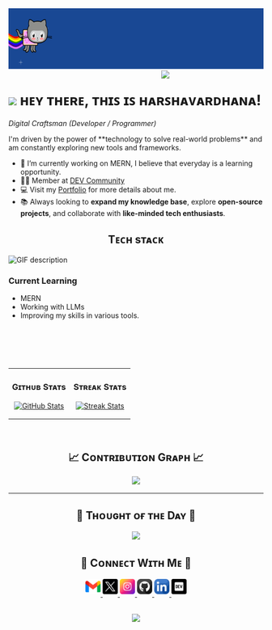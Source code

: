 <div align="center">
    <img src="https://raw.githubusercontent.com/ashu-guo/ashu-guo/master/assets/fly.webp" height="120px" />
</div>

<!--Night Owl image-->
<div>
  <img align="right" width="40%" src="https://owlbertsio-resized.s3.amazonaws.com/Popper.psd.full.png">
</div>

<!--Header Name-->
# <img src="https://emojis.slackmojis.com/emojis/images/1531849430/4246/blob-sunglasses.gif?1531849430" width="30"/> ʜᴇʏ ᴛʜᴇʀᴇ, ᴛʜɪꜱ ɪꜱ ʜᴀʀꜱʜᴀᴠᴀʀᴅʜᴀɴᴀ! 
*Digital Craftsman (Developer / Programmer)*
<br /> 

<!--Start Intro-->               
<p align="left">I'm driven by the power of **technology to solve real-world problems** and am constantly exploring new tools and frameworks.</p>

- 🌱 I’m currently working on MERN, I believe that everyday is a learning opportunity.
- 💁‍♂️ Member at [DEV Community](https://dev.to)
- 💻 Visit my [Portfolio](https://vbharshavardhana.vercel.app) for more details about me.
- 📚 Always looking to **expand my knowledge base**, explore **open-source projects**, and collaborate with **like-minded tech enthusiasts**.
<!--End Intro-->




<!--Languages and Tools Section-->       
<h2 align="center">Tᴇᴄʜ sᴛᴀᴄᴋ</h2> 
<picture>
  <source media="(prefers-color-scheme: dark)" srcset="./Skills_Animation_Dark.gif">
  <source media="(prefers-color-scheme: light)" srcset="./Skills_Animation_White.gif">
  <img align="left" alt="GIF description" src="./Skills_Animation_White.gif">
</picture>
<br />

<h3 align="left">Current Learning</h3>
<ul align="left">
  <li>MERN</li>
  <li>Working with LLMs</li>
  <li>Improving my skills in various tools.</li>
</ul>
<br />
<br />
<br />
<br />



<table width="100%">
  <tr>
    <td width="50%">
      <h3 align="center"><strong>Gɪᴛʜᴜʙ Sᴛᴀᴛs</strong></h3>
      <p align="center">
        <a href="https://github.com/vbharshavardhana">
          <img align="center" src="https://github-readme-stats.vercel.app/api?username=vbharshavardhana&count_private=true&show_icons=true&theme=nightowl&bg_color=0,000000,441350&title_color=c56a90&text_color=ffffff&rank_icon=github&hide=prs,issues,contribs&show=reviews,prs_merged,prs_merged_percentage" alt="GitHub Stats" />
        </a>
      </p>
    </td>
    <td width="50%">
      <h3 align="center"><strong>Sᴛʀᴇᴀᴋ Sᴛᴀᴛs</strong></h3>
      <p align="center">
        <a href="https://github.com/vbharshavardhana">
          <img align="center" src="https://streak-stats.demolab.com?user=vbharshavardhana&theme=nightowl&background=0,000000,441350&fire=ffeb95&ring=ffeb95&sideNums=ffffff&sideLabels=ffffff&dates=c56a90&currStreakNum=ffffff" alt="Streak Stats" />
        </a>
      </p>
    </td>
  </tr>
 
</table>
<br />

<!--Contribution Graph-->
<h2 align="center">📈 Cᴏɴᴛʀɪʙᴜᴛɪᴏɴ Gʀᴀᴘʜ 📈</h2>
<div align="center">
    <img src="https://github-readme-activity-graph.vercel.app/graph?username=vbharshavardhana&bg_color=220a28&&color=ffffff&line=c56a90&point=ffeb95&area=false&hide_border=false" border-radius="15">
</div>

---

<!--Dynamic Quote card updates everyday at 12 PM--> 
<h2 align="center">🌟 Tʜᴏᴜɢʜᴛ ᴏғ ᴛʜᴇ Dᴀʏ 🌟</h2>


<!--STARTS_HERE_QUOTE_CARD-->
<p align="center">
    <img src="https://readme-daily-quotes.vercel.app/api?author=Orison%20Swett%20Marden&quote=There%20is%20no%20medicine%20like%20hope%2C%20no%20incentive%20so%20great%2C%20and%20no%20tonic%20so%20powerful%20as%20expectation%20of%20something%20tomorrow.%20&theme=dark&bg_color=220a28&author_color=ffeb95&accent_color=c56a90">
</p>
<!--ENDS_HERE_QUOTE_CARD-->


<!--Contact Section--> 

<h2 align="center">🤝 Cᴏɴɴᴇᴄᴛ Wɪᴛʜ Mᴇ 🤝 </h2>
<div align="center">
  
<a href="mailto:harshavardhanavb@gmail.com" target="_blank">
<img src="gmail.png" width=30 height=30 alt="harshavardhanavb@gmail.com" style="margin-bottom: 5px;" />
</a>

<a href="https://x.com/harshavardhanavb" target="_blank">
<img src="twitter.png" width=30 height=30 alt="harshavardhanavb" style="margin-bottom: 5px;" />
</a>

<a href="https://www.instagram.com/harsha_uwu" target="_blank">
<img src="instagram.png" width=30 height=30 alt="harsha_uwu" style="margin-bottom: 5px;" />
</a>

<a href="https://www.github.com/vbharshavardhana" target="_blank">
<img src="github.png" width=30 height=30 alt="vbharshavardhana" style="margin-bottom: 5px;" />
</a>

<a href="https://www.linkedin.com/in/vbharshavardhana/" target="_blank">
<img src="linkedin.png" width=30 height=30 alt="linkedin" style="margin-bottom: 5px;" />
</a>

<a href="https://dev.to/vbharshavardhana" target="_blank">
<img src="dev_to.png" width=30 height=30 alt="vbharshavardhana" style="margin-bottom: 5px;" />
</a>
</div>
<br/>

<!--Footer--> 
<p align="center">
  <img src="https://capsule-render.vercel.app/api?type=waving&color=gradient&height=65&section=footer"/>
</p>
